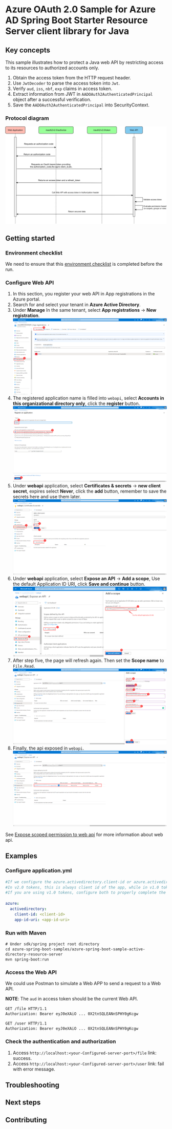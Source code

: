 # Azure OAuth 2.0 Sample for Azure AD Spring Boot Starter Resource Server client library for Java

## Key concepts
This sample illustrates how to protect a Java web API by restricting access to its resources to authorized accounts only.

1. Obtain the access token from the HTTP request header.
2. Use `JwtDecoder` to parse the access token into `Jwt`.
3. Verify `aud`, `iss`, `nbf`, `exp` claims in access token.
4. Extract information from JWT in `AADOAuth2AuthenticatedPrincipal` object after a successful verification.
5. Save the `AADOAuth2AuthenticatedPrincipal` into SecurityContext.

### Protocol diagram
![Aad resource server protocol diagram](docs/image-add-resource-server.png "Aad resource server protocol diagram")

## Getting started
### Environment checklist
We need to ensure that this [environment checklist][ready-to-run-checklist] is completed before the run.

### Configure Web API
1. In this section, you register your web API in App registrations in the Azure portal.
2. Search for and select your tenant in **Azure Active Directory**.
3. Under **Manage** In the same tenant, select **App registrations** -> **New registration**.![Protal manage](docs/image-protal-manage.png "Protal manage")
4. The registered application name is filled into `webapi`, select **Accounts in this organizational directory only**, click the **register** button.![Register a web api](docs/image-register-a-web-api.png "Register a web api")
5. Under **webapi** application, select **Certificates & secrets** -> **new client secret**, expires select **Never**, click the **add** button, remember to save the secrets here and use them later.![Creat secrets](docs/image-creat-secrets-api.png "Creat secrets")
6. Under **webapi** application, select **Expose an API** -> **Add a scope**, Use the default Application ID URI, click **Save and continue** button.![Set application id url](docs/image-set-application-id-url.png "Set application id url")
7. After step five, the page will refresh again. Then set the **Scope name** to `File.Read`.![Add a scope](docs/image-add-a-scope.png "Add a scope")
8. Finally, the api exposed in `webapi`.![Finally, the API exposed in webAPI](docs/image-expose-api.png "Finally, the API exposed in webAPI")

See [Expose scoped permission to web api] for more information about web api.

## Examples
### Configure application.yml
```yaml
#If we configure the azure.activedirectory.client-id or azure.activedirectory.app-id-uri will be to check the audience.
#In v2.0 tokens, this is always client id of the app, while in v1.0 tokens it can be the client id or the application id url used in the request.
#If you are using v1.0 tokens, configure both to properly complete the audience validation.

azure:
  activedirectory:
    client-id: <client-id>
    app-id-uri: <app-id-uri>
```

### Run with Maven
```shell
# Under sdk/spring project root directory
cd azure-spring-boot-samples/azure-spring-boot-sample-active-directory-resource-server
mvn spring-boot:run
```

### Access the Web API
We could use Postman to simulate a Web APP to send a request to a Web API.

**NOTE**: The `aud` in access token should be the current Web API.

```http request
GET /file HTTP/1.1
Authorization: Bearer eyJ0eXAiO ... 0X2tnSQLEANnSPHY0gKcgw
```
```http request
GET /user HTTP/1.1
Authorization: Bearer eyJ0eXAiO ... 0X2tnSQLEANnSPHY0gKcgw
```

### Check the authentication and authorization
1. Access `http://localhost:<your-Configured-server-port>/file` link: success.
2. Access `http://localhost:<your-Configured-server-port>/user` link: fail with error message.

## Troubleshooting

## Next steps
## Contributing
<!-- LINKS -->
[jdk_link]: https://docs.microsoft.com/java/azure/jdk/?view=azure-java-stable
[ready-to-run-checklist]: https://github.com/Azure/azure-sdk-for-java/blob/master/sdk/spring/ENVIRONMENT_CHECKLIST.md#ready-to-run-checklist
[Expose scoped permission to web api]: https://docs.microsoft.com/azure/active-directory/develop/quickstart-configure-app-expose-web-apis